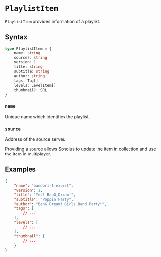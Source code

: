 # `PlaylistItem`

`PlaylistItem` provides information of a playlist.

## Syntax

```ts
type PlaylistItem = {
    name: string
    source?: string
    version: 1
    title: string
    subtitle: string
    author: string
    tags: Tag[]
    levels: LevelItem[]
    thumbnail?: SRL
}
```

### `name`

Unique name which identifies the playlist.

### `source`

Address of the source server.

Providing a source allows Sonolus to update the item in collection and use the item in multiplayer.

## Examples

```json
{
    "name": "bandori-1-expert",
    "version": 1,
    "title": "Yes! BanG_Dream!",
    "subtitle": "Poppin'Party",
    "author": "BanG Dream! Girls Band Party!",
    "tags": [
        // ...
    ],
    "levels": [
        // ...
    ],
    "thumbnail": {
        // ...
    }
}
```
